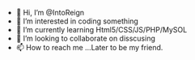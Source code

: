 - 👋 Hi, I’m @IntoReign
- 👀 I’m interested in coding something
- 🌱 I’m currently learning Html5/CSS/JS/PHP/MySOL
- 💞️ I’m looking to collaborate on disscusing
- 📫 How to reach me ...Later to be my friend.

<!---
IntoReign/IntoReign is a ✨ special ✨ repository because its `README.md` (this file) appears on your GitHub profile.
You can click the Preview link to take a look at your changes.
--->

